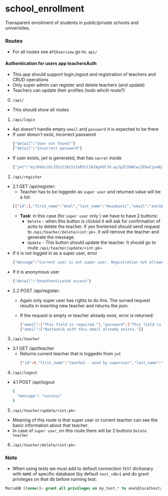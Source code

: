 # school_enrollment
Transparent enrollment of students in public/private schools and univerisites.

### Routes
- For all routes see `APIOverview` go to: `api/`
#### Authentication for users app teachersAuth
- This app should support login,logout and registration of teachers and CRUD operations
- Only super admin can register and delete teachers (and update)
- Teachers can update their profiles (todo whcih route?)
0. `/api/`
  - This should show all routes
1. `/api/login`
  - Api doesn't handle empty `email` and `password` it is expected to be there
  - If user doesn't exist, incorrect password
    ```bash
    {"detail":"User not found!"}
    {"detail":"Incorrect password"}
    ```
  - If user exists, jwt is generated, that has `secret` inside
    ```bash
    {"jwt":"eyJhbGciOiJIUzI1NiIsInR5cCI6IkpXVCJ9.eyJpZCI6NCwiZXhwIjoxNjcyNjgwOTgwLCJpYXQiOjE2NzI2NzczODB9.tPi6xBw0SxuNFPKjATQiucoF4mrxKVedlAsrpaiFDTQ"}
    ```
2. `/api/register`

  - 2.1 GET /api/register:
    - Teacher has to be loggedin as `super user` and returned value will be a list:
    ```bash
    [{"id":1,"first_name":"Anel","last_name":"Husakovic","email":"anel@eacon.ba"},{"id":4,"first_name":"teache3 - used by superuser","last_name":"","email":"t3@t"},{"id":2,"first_name":"teacher1","last_name":"","email":"teacher1@t"},{"id":3,"first_name":"teacher2","last_name":"","email":"teacher2@t"}]
    ```
    - **Task**: in this case (for `super user` only ) we have to have 2 buttons:
      - `Delete` - when this button is clicked it will ask for confirmation of actio
                   to delete the teacher. If yes frontened should send request to
                   `/api/teacher/delete/<int:pk>`.
                   It will remove the teacher and generate the message.
      - `Update` - This button should update the teacher. It should go to route
                   `/api/teacher/update/<int:pk>`
  - If it is not logged in as a super user, error
    ```bash
    {"message":"Current user is not super user. Registration not allowed!"}
    ```
  - If it is anonymous user
    ```bash
    {"detail":"Unauthenticated access"}
    ```
  - 2.2 POST /api/register:
    - Again only super user has rights to do this.
      The surved request results in inserting new teacher and returns the json.

    - If the request is empty or teacher already exist, error is returned:
      ```bash
      {"email":["This field is required."],"password":["This field is required."]}
      {"email":["Nastavnik with this email already exists."]}
      ```

3. `/api/teacher`
  - 3.1 GET /api/teacher
    - Returns current teacher that is loggedin from `jwt`
      ```bash
      {"id":4,"first_name":"teache3 - used by superuser","last_name":"","email":"t3@t"}
      ```

4. `/api/logout`
  - 4.1 POST /api/logout
    ```bash
    {
      "message": "success"
    }
    ```
5. `/api/teacher/update/<int:pk>`
  - Meaning of this route is that super user or current teacher can see the basic
    information about that teacher.
  - In case of `super user`, on this route there will be 2 buttons `Delete teacher`

6. `/api/teacher/delete/<int:pk>`


### Note
- When using tests we must add to default connection `TEST` dictionary with `NAME` of specific database (by default `test_<db>`) and do grant privileges on that db before running test:
```sql
MariaDB [(none)]> grant all privileges on my_test.* to anel@localhost;
```
